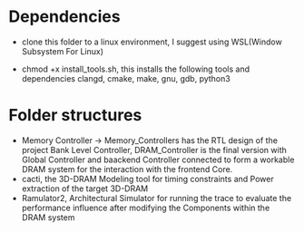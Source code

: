 # Dependencies
- clone this folder to a linux environment, I suggest using WSL(Window Subsystem For Linux)

- chmod +x install_tools.sh, this installs the following tools and dependencies clangd, cmake, make, gnu, gdb, python3

# Folder structures
- Memory Controller -> Memory_Controllers has the RTL design of the project Bank Level Controller, DRAM_Controller is the final version with Global Controller and baackend Controller connected to form a workable DRAM system for the interaction with the frontend Core.
- cacti, the 3D-DRAM Modeling tool for timing constraints and Power extraction of the target 3D-DRAM
- Ramulator2, Architectural Simulator for running the trace to evaluate the performance influence after modifying the Components within the DRAM system 

